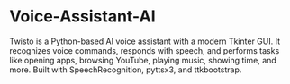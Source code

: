 # Voice-Assistant-AI
Twisto is a Python-based AI voice assistant with a modern Tkinter GUI. It recognizes voice commands, responds with speech, and performs tasks like opening apps, browsing YouTube, playing music, showing time, and more. Built with SpeechRecognition, pyttsx3, and ttkbootstrap.

